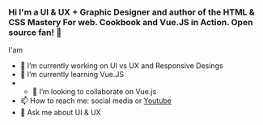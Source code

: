 ### Hi I'm a UI & UX + Graphic Designer and author of the HTML & CSS Mastery For web. Cookbook and Vue.JS in Action. Open source fan! 👋



I'am

- 🔭 I’m currently working on UI vs UX and Responsive Desings
- 🌱 I’m currently learning Vue.JS
- - 👯 I’m looking to collaborate on Vue.js
- 📫 How to reach me: social media or [Youtube](http:youtube.com)
- 💬 Ask me about UI & UX

